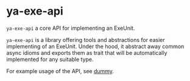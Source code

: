# ya-exe-api

`ya-exe-api` a core API for implementing an ExeUnit.

`ya-exe-api` is a library offering tools and abstractions for easier implementing of an ExeUnit.
Under the hood, it abstract away common async idioms and exports them as trait that will be
automatically implemented for any suitable type.

For example usage of the API, see [dummy](../dummy).
